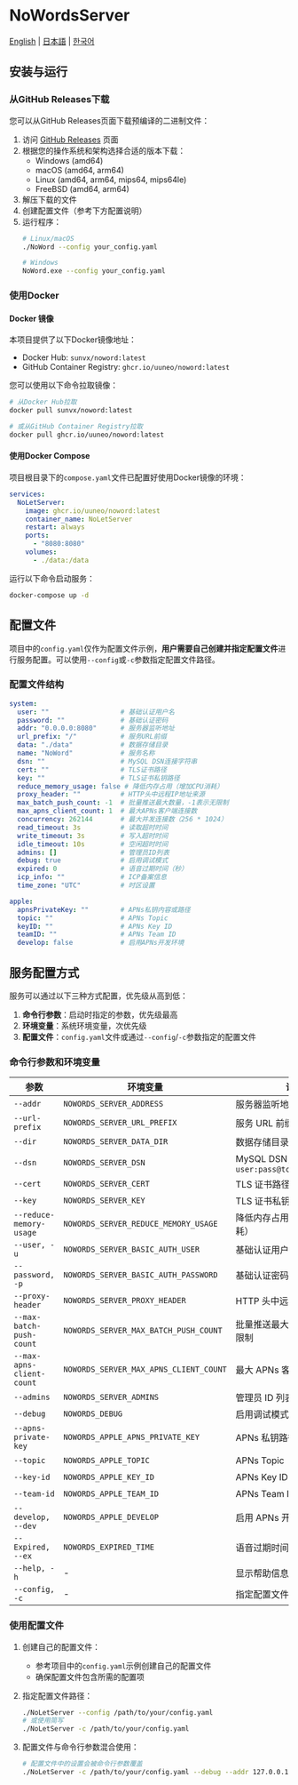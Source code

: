 # NoWordsServer

[English](./README_EN.md) | [日本語](./README_JP.md) | [한국어](./README_KR.md)

## 安装与运行

### 从GitHub Releases下载

您可以从GitHub Releases页面下载预编译的二进制文件：

1. 访问 [GitHub Releases](https://github.com/uuneo/NoLetServer/releases) 页面
2. 根据您的操作系统和架构选择合适的版本下载：
   - Windows (amd64)
   - macOS (amd64, arm64)
   - Linux (amd64, arm64, mips64, mips64le)
   - FreeBSD (amd64, arm64)
3. 解压下载的文件
4. 创建配置文件（参考下方配置说明）
5. 运行程序：
   ```bash
   # Linux/macOS
   ./NoWord --config your_config.yaml
   
   # Windows
   NoWord.exe --config your_config.yaml
   ```

### 使用Docker

#### Docker 镜像

本项目提供了以下Docker镜像地址：

- Docker Hub: `sunvx/noword:latest`
- GitHub Container Registry: `ghcr.io/uuneo/noword:latest`

您可以使用以下命令拉取镜像：

```bash
# 从Docker Hub拉取
docker pull sunvx/noword:latest

# 或从GitHub Container Registry拉取
docker pull ghcr.io/uuneo/noword:latest
```

#### 使用Docker Compose

项目根目录下的`compose.yaml`文件已配置好使用Docker镜像的环境：

```yaml
services:
  NoLetServer:
    image: ghcr.io/uuneo/noword:latest
    container_name: NoLetServer
    restart: always
    ports:
      - "8080:8080"
    volumes:
      - ./data:/data
```

运行以下命令启动服务：

```bash
docker-compose up -d
```

## 配置文件

项目中的`config.yaml`仅作为配置文件示例，**用户需要自己创建并指定配置文件**进行服务配置。可以使用`--config`或`-c`参数指定配置文件路径。

### 配置文件结构

```yaml
system:
  user: ""                  # 基础认证用户名
  password: ""              # 基础认证密码
  addr: "0.0.0.0:8080"      # 服务器监听地址
  url_prefix: "/"           # 服务URL前缀
  data: "./data"            # 数据存储目录
  name: "NoWord"            # 服务名称
  dsn: ""                   # MySQL DSN连接字符串
  cert: ""                  # TLS证书路径
  key: ""                   # TLS证书私钥路径
  reduce_memory_usage: false # 降低内存占用（增加CPU消耗）
  proxy_header: ""          # HTTP头中远程IP地址来源
  max_batch_push_count: -1  # 批量推送最大数量，-1表示无限制
  max_apns_client_count: 1  # 最大APNs客户端连接数
  concurrency: 262144       # 最大并发连接数（256 * 1024）
  read_timeout: 3s          # 读取超时时间
  write_timeout: 3s         # 写入超时时间
  idle_timeout: 10s         # 空闲超时时间
  admins: []                # 管理员ID列表
  debug: true               # 启用调试模式
  expired: 0                # 语音过期时间（秒）
  icp_info: ""              # ICP备案信息
  time_zone: "UTC"          # 时区设置

apple:
  apnsPrivateKey: ""        # APNs私钥内容或路径
  topic: ""                 # APNs Topic
  keyID: ""                 # APNs Key ID
  teamID: ""                # APNs Team ID
  develop: false            # 启用APNs开发环境
```

## 服务配置方式

服务可以通过以下三种方式配置，优先级从高到低：

1. **命令行参数**：启动时指定的参数，优先级最高
2. **环境变量**：系统环境变量，次优先级
3. **配置文件**：`config.yaml`文件或通过`--config`/`-c`参数指定的配置文件

### 命令行参数和环境变量

| 参数 | 环境变量 | 说明 | 默认值 |
|------|----------|------|--------|
| `--addr` | `NOWORDS_SERVER_ADDRESS` | 服务器监听地址 | `0.0.0.0:8080` |
| `--url-prefix` | `NOWORDS_SERVER_URL_PREFIX` | 服务 URL 前缀 | `/` |
| `--dir` | `NOWORDS_SERVER_DATA_DIR` | 数据存储目录 | `./data` |
| `--dsn` | `NOWORDS_SERVER_DSN` | MySQL DSN，格式：`user:pass@tcp(host)/dbname` | 空 |
| `--cert` | `NOWORDS_SERVER_CERT` | TLS 证书路径 | 空 |
| `--key` | `NOWORDS_SERVER_KEY` | TLS 证书私钥路径 | 空 |
| `--reduce-memory-usage` | `NOWORDS_SERVER_REDUCE_MEMORY_USAGE` | 降低内存占用（增加 CPU 消耗） | `false` |
| `--user, -u` | `NOWORDS_SERVER_BASIC_AUTH_USER` | 基础认证用户名 | 空 |
| `--password, -p` | `NOWORDS_SERVER_BASIC_AUTH_PASSWORD` | 基础认证密码 | 空 |
| `--proxy-header` | `NOWORDS_SERVER_PROXY_HEADER` | HTTP 头中远程 IP 地址来源 | 空 |
| `--max-batch-push-count` | `NOWORDS_SERVER_MAX_BATCH_PUSH_COUNT` | 批量推送最大数量，`-1` 表示无限制 | `-1` |
| `--max-apns-client-count` | `NOWORDS_SERVER_MAX_APNS_CLIENT_COUNT` | 最大 APNs 客户端连接数 | `1` |
| `--admins` | `NOWORDS_SERVER_ADMINS` | 管理员 ID 列表 | 空 |
| `--debug` | `NOWORDS_DEBUG` | 启用调试模式 | `false` |
| `--apns-private-key` | `NOWORDS_APPLE_APNS_PRIVATE_KEY` | APNs 私钥路径 | 空 |
| `--topic` | `NOWORDS_APPLE_TOPIC` | APNs Topic | 空 |
| `--key-id` | `NOWORDS_APPLE_KEY_ID` | APNs Key ID | 空 |
| `--team-id` | `NOWORDS_APPLE_TEAM_ID` | APNs Team ID | 空 |
| `--develop, --dev` | `NOWORDS_APPLE_DEVELOP` | 启用 APNs 开发环境 | `false` |
| `--Expired, --ex` | `NOWORDS_EXPIRED_TIME` | 语音过期时间（秒） | `120` |
| `--help, -h` | - | 显示帮助信息 | - |
| `--config, -c` | - | 指定配置文件路径 | - |

### 使用配置文件

1. 创建自己的配置文件：
   - 参考项目中的`config.yaml`示例创建自己的配置文件
   - 确保配置文件包含所需的配置项

2. 指定配置文件路径：
   ```bash
   ./NoLetServer --config /path/to/your/config.yaml
   # 或使用简写
   ./NoLetServer -c /path/to/your/config.yaml
   ```

3. 配置文件与命令行参数混合使用：
   ```bash
   # 配置文件中的设置会被命令行参数覆盖
   ./NoLetServer -c /path/to/your/config.yaml --debug --addr 127.0.0.1:8080
   ```
